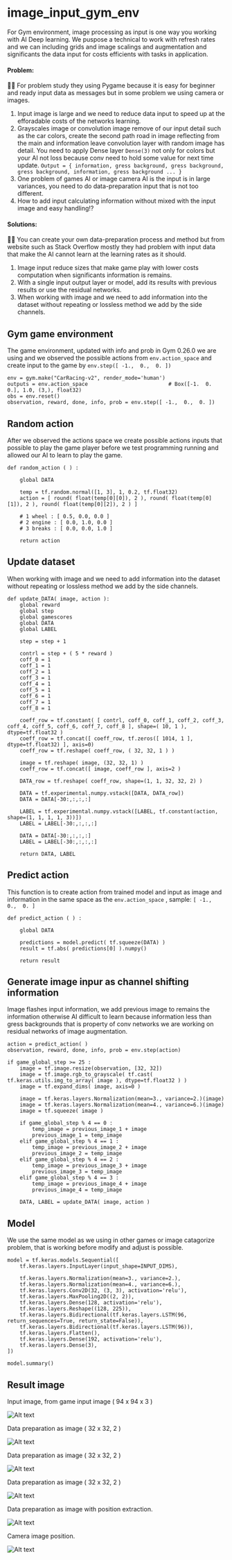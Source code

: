 # image_input_gym_env #
For Gym environment, image processing as input is one way you working with AI Deep learning. We puspose a technical to work with refresh rates and we can including grids and image scalings and augmentation and significants the data input for costs efficients with tasks in application.

#### Problem: #### 
👧💬 For problem study they using Pygame because it is easy for beginner and ready input data as messages but in some problem we using camera or images.
1. Input image is large and we need to reduce data input to speed up at the efforadable costs of the networks learning.
2. Grayscales image or convolution image remove of our input detail such as the car colors, create the second path road in image reflecting from the main and information leave convolution layer with random image has detail. You need to apply Dense layer ```Dense(3)``` not only for colors but your AI not loss because conv need to hold some value for next time update. ``` Output = { information, gress background, gress background, gress background, information, gress background ... } ```
3. One problem of games AI or image camera AI is the input is in large variances, you need to do data-preparation input that is not too different.
4. How to add input calculating information without mixed with the input image and easy handling⁉️

#### Solutions: ####
🧸💬 You can create your own data-preparation process and method but from website such as Stack Overflow mostly they had problem with input data that make the AI cannot learn at the learning rates as it should.
1. Image input reduce sizes that make game play with lower costs computation when significants information is remains.
2. With a single input output layer or model, add its results with previous results or use the residual networks.
3. When working with image and we need to add information into the dataset without repeating or lossless method we add by the side channels.

## Gym game environment ##

The game environment, updated with info and prob in Gym 0.26.0 we are using and we observed the possible actions from ```env.action_space``` and create input to the game by ```env.step([ -1.,  0.,  0. ])```

```
env = gym.make("CarRacing-v2", render_mode='human')
outputs = env.action_space        					# Box([-1.  0.  0.], 1.0, (3,), float32)
obs = env.reset()
observation, reward, done, info, prob = env.step([ -1.,  0.,  0. ])	
```

## Random action ###

After we observed the actions space we create possible actions inputs that possible to play the game player before we test programming running and allowed our AI to learn to play the game.

```
def random_action ( ) :

    global DATA
	
    temp = tf.random.normal([1, 3], 1, 0.2, tf.float32)
    action = [ round( float(temp[0][0]), 2 ), round( float(temp[0][1]), 2 ), round( float(temp[0][2]), 2 ) ]
	
    # 1 wheel : [ 0.5, 0.0, 0.0 ]
    # 2 engine : [ 0.0, 1.0, 0.0 ]
    # 3 breaks : [ 0.0, 0.0, 1.0 ]
	
    return action
```

## Update dataset ##

When working with image and we need to add information into the dataset without repeating or lossless method we add by the side channels.

```
def update_DATA( image, action ):
    global reward
    global step
    global gamescores
    global DATA
    global LABEL
	
    step = step + 1
	
    contrl = step + ( 5 * reward )
    coff_0 = 1
    coff_1 = 1
    coff_2 = 1
    coff_3 = 1
    coff_4 = 1
    coff_5 = 1
    coff_6 = 1
    coff_7 = 1
    coff_8 = 1
	
    coeff_row = tf.constant( [ contrl, coff_0, coff_1, coff_2, coff_3, coff_4, coff_5, coff_6, coff_7, coff_8 ], shape=( 10, 1 ), dtype=tf.float32 )
    coeff_row = tf.concat([ coeff_row, tf.zeros([ 1014, 1 ], dtype=tf.float32) ], axis=0)
    coeff_row = tf.reshape( coeff_row, ( 32, 32, 1 ) )
	
    image = tf.reshape( image, (32, 32, 1) )
    coeff_row = tf.concat([ image, coeff_row ], axis=2 )
	
    DATA_row = tf.reshape( coeff_row, shape=(1, 1, 32, 32, 2) )
	
    DATA = tf.experimental.numpy.vstack([DATA, DATA_row])
    DATA = DATA[-30:,:,:,:]
	
    LABEL = tf.experimental.numpy.vstack([LABEL, tf.constant(action, shape=(1, 1, 1, 1, 3))])
    LABEL = LABEL[-30:,:,:,:]
	
    DATA = DATA[-30:,:,:,:]
    LABEL = LABEL[-30:,:,:,:]
	
    return DATA, LABEL
```

## Predict action ###

This function is to create action from trained model and input as image and information in the same space as the ```env.action_space``` , sample: ```[ -1.,  0.,  0. ]```

```
def predict_action ( ) :

    global DATA
	
    predictions = model.predict( tf.squeeze(DATA) )
    result = tf.abs( predictions[0] ).numpy()
	
    return result
```

## Generate image inpur as channel shifting information ##

Image flashes input information, we add previous image to remains the information otherwise AI difficult to learn because information less than gress backgrounds that is property of conv networks we are working on residual networks of image augmentation.

```
action = predict_action( )
observation, reward, done, info, prob = env.step(action)

if game_global_step >= 25 :
    image = tf.image.resize(observation, [32, 32])
    image = tf.image.rgb_to_grayscale( tf.cast( tf.keras.utils.img_to_array( image ), dtype=tf.float32 ) )
    image = tf.expand_dims( image, axis=0 )
		
    image = tf.keras.layers.Normalization(mean=3., variance=2.)(image)
    image = tf.keras.layers.Normalization(mean=4., variance=6.)(image)
    image = tf.squeeze( image )

    if game_global_step % 4 == 0 :
        temp_image = previous_image_1 + image
        previous_image_1 = temp_image
    elif game_global_step % 4 == 1 :
        temp_image = previous_image_2 + image
        previous_image_2 = temp_image
    elif game_global_step % 4 == 2 :
        temp_image = previous_image_3 + image
        previous_image_3 = temp_image
    elif game_global_step % 4 == 3 :
        temp_image = previous_image_4 + image
        previous_image_4 = temp_image
		
    DATA, LABEL = update_DATA( image, action )
```

## Model ###

We use the same model as we using in other games or image catagorize problem, that is working before modify and adjust is possible.

```
model = tf.keras.models.Sequential([
	tf.keras.layers.InputLayer(input_shape=INPUT_DIMS),

	tf.keras.layers.Normalization(mean=3., variance=2.),
	tf.keras.layers.Normalization(mean=4., variance=6.),
	tf.keras.layers.Conv2D(32, (3, 3), activation='relu'),
	tf.keras.layers.MaxPooling2D((2, 2)),
	tf.keras.layers.Dense(128, activation='relu'),
	tf.keras.layers.Reshape((128, 225)),
	tf.keras.layers.Bidirectional(tf.keras.layers.LSTM(96, return_sequences=True, return_state=False)),
	tf.keras.layers.Bidirectional(tf.keras.layers.LSTM(96)),
	tf.keras.layers.Flatten(),
	tf.keras.layers.Dense(192, activation='relu'),
	tf.keras.layers.Dense(3),
])

model.summary()
```

## Result image ##

Input image, from game input image ( 94 x 94 x 3 )

![Alt text](https://github.com/jkaewprateep/image_input_gym_env/blob/main/01.png?raw=true "Title")

Data preparation as image ( 32 x 32, 2 ) 

![Alt text](https://github.com/jkaewprateep/image_input_gym_env/blob/main/78.png?raw=true "Title")

Data preparation as image ( 32 x 32, 2 ) 

![Alt text](https://github.com/jkaewprateep/image_input_gym_env/blob/main/79.png?raw=true "Title")

Data preparation as image ( 32 x 32, 2 ) 

![Alt text](https://github.com/jkaewprateep/image_input_gym_env/blob/main/80.png?raw=true "Title")

Data preparation as image with position extraction.

![Alt text](https://github.com/jkaewprateep/image_input_gym_env/blob/main/Figure_1.png?raw=true "Title")

Camera image position.

![Alt text](https://github.com/jkaewprateep/image_input_gym_env/blob/main/camera_image_position.gif?raw=true "Title")
